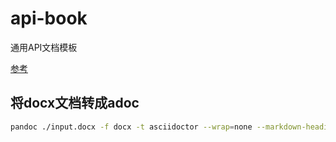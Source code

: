 # api-book
通用API文档模板

[参考](https://github.com/cloudedi/asciidoctor-pdf-cjk)

## 将docx文档转成adoc

```bash
pandoc ./input.docx -f docx -t asciidoctor --wrap=none --markdown-headings=atx --extract-media=extracted-media -o output.adoc
```
